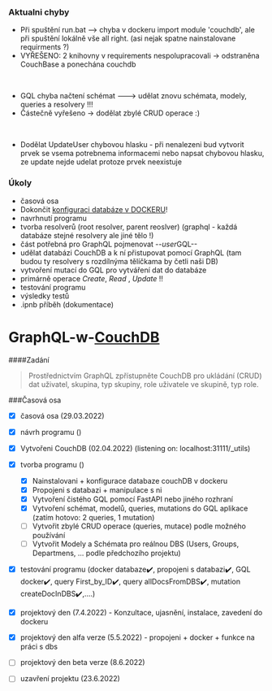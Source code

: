 ### Aktualni chyby
- Při spuštění run.bat --> chyba v dockeru import module 'couchdb', ale při spuštění lokálně vše all right. (asi nejak spatne nainstalovane requirments ?)
- VYŘEŠENO: 2 knihovny v requirements nespolupracovali -> odstraněna CouchBase a ponechána couchdb
<br/>

- GQL chyba načtení schémat ---> udělat znovu schémata, modely, queries a resolvery !!!
- Částečně vyřešeno -> dodělat zbylé CRUD operace :)
<br/>

- Dodělat UpdateUser chybovou hlasku - při nenalezeni bud vytvorit prvek se vsema potrebnema informacemi nebo napsat chybovou hlasku, ze update nejde udelat protoze prvek neexistuje

### Úkoly

- časová osa
- Dokončit [konfiguraci databáze v DOCKERU](https://docs.couchdb.org/en/3.2.0/setup/single-node.html)! 
- navrhnutí programu
- tvorba resolverů (root resolver, parent reoslver) (graphql - každá databáze stejné resolvery ale jiné tělo !)
- část potřebná pro GraphQL pojmenovat --*user*GQL--
- udělat databázi CouchDB a k ní přistupovat pomocí GraphQL (tam budou ty resolvery s rozdílnýma tělíčkama by četli naši DB)
- vytvoření mutací do GQL pro vytváření dat do databáze
- primárně operace *Create*, *Read* , *Update* !!
- testování programu
- výsledky testů
- .ipnb příběh (dokumentace)

# GraphQL-w-[CouchDB](https://github.com/apache/couchdb)

####Zadání
>Prostřednictvím GraphQL zpřístupněte CouchDB pro ukládání (CRUD) dat uživatel, skupina, typ skupiny, role uživatele ve skupině, typ role.

###Časová osa

- [x] časová osa (29.03.2022)
- [x] návrh programu ()
- [x] Vytvořeni CouchDB (02.04.2022) (listening on: localhost:31111/_utils)
- [x] tvorba programu ()
    - [x] Nainstalovani + konfigurace databaze couchDB v dockeru
    - [x] Propojeni s databazi + manipulace s ni
    - [x] Vytvoření čistého GQL pomocí FastAPI nebo jiného rozhraní
    - [x] Vytvoření schémat, modelů, queries, mutations do GQL aplikace (zatím hotovo: 2 queries, 1 mutation)
    - [ ] Vytvořit zbylé CRUD operace (queries, mutace) podle možného používání
    - [ ] Vytvořit Modely a Schémata pro reálnou DBS (Users, Groups, Departmens, ... podle předchozího projektu)
- [x] testování programu (docker databaze✔️, propojeni s databazi✔️, GQL docker✔️, query First_by_ID✔️, query allDocsFromDBS✔️, mutation createDocInDBS✔️,....)
- [x] projektový den (7.4.2022) - Konzultace, ujasnění, instalace, zavedení do dockeru
- [x] projektový den alfa verze (5.5.2022) - propojeni + docker + funkce na práci s dbs
- [ ] projektový den beta verze (8.6.2022)
- [ ] uzavření projektu (23.6.2022)


